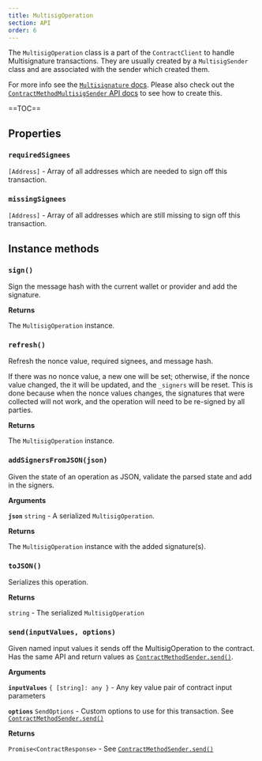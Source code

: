 ```yaml
---
title: MultisigOperation
section: API
order: 6
---
```


The `MultisigOperation` class is a part of the `ContractClient` to handle Multisignature transactions. They are usually created by a `MultisigSender` class and are associated with the sender which created them.

For more info see the [`Multisignature` docs](/colonyjs/docs-multisignature-transactions/). Please also check out the [`ContractMethodMultisigSender` API docs](/colonyjs/api-contractmethodmultisigsender/) to see how to create this.

==TOC==

## Properties

### `requiredSignees`

`[Address]` - Array of all addresses which are needed to sign off this transaction.

### `missingSignees`

`[Address]` - Array of all addresses which are still missing to sign off this transaction.

## Instance methods

### `sign()`

Sign the message hash with the current wallet or provider and add the signature.

**Returns**

The `MultisigOperation` instance.

### `refresh()`

Refresh the nonce value, required signees, and message hash.

If there was no nonce value, a new one will be set; otherwise, if the nonce value changed, the it will be updated, and the `_signers` will be reset. This is done because when the nonce values changes, the signatures that were collected will not work, and the operation will need to be re-signed by all parties.

**Returns**

The `MultisigOperation` instance.

### `addSignersFromJSON(json)`

Given the state of an operation as JSON, validate the parsed state and add in the signers.

**Arguments**

**`json`** `string` - A serialized `MultisigOperation`.

**Returns**

The `MultisigOperation` instance with the added signature(s).

### `toJSON()`

Serializes this operation.

**Returns**

`string` - The serialized `MultisigOperation`

### `send(inputValues, options)`

Given named input values it sends off the MultisigOperation to the contract. Has the same API and return values as [`ContractMethodSender.send()`](/colonyjs/api-contractmethodsender/#sendinputvalues-options).

**Arguments**

**`inputValues`** `{ [string]: any }` - Any key value pair of contract input parameters

**`options`** `SendOptions` - Custom options to use for this transaction. See [`ContractMethodSender.send()`](/colonyjs/api-contractmethodsender/#sendinputvalues-options)

**Returns**

`Promise<ContractResponse>` - See [`ContractMethodSender.send()`](/colonyjs/api-contractmethodsender/#sendinputvalues-options)

